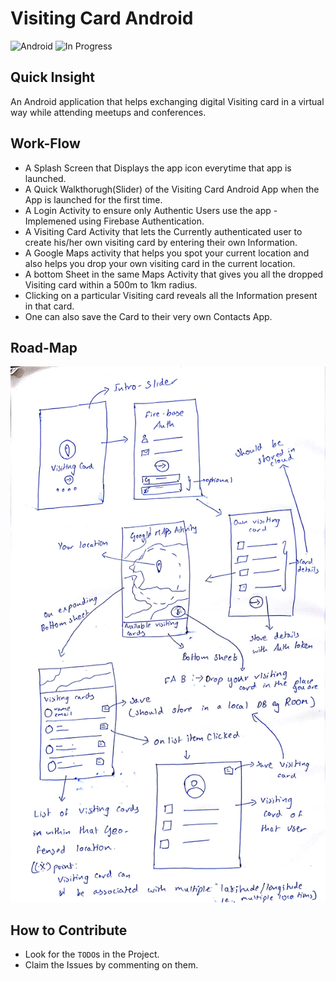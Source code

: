 # Visiting Card Android

![Android](https://img.shields.io/badge/Android-Jetpack-green.svg?longCache=true&style=flat-square)   ![In Progress](https://img.shields.io/badge/In--progress-true-green.svg?longCache=true&style=flat-square) <br />

## Quick Insight
An Android application that helps exchanging digital Visiting card in a virtual way while attending meetups and conferences.<br>

## Work-Flow
- A Splash Screen that Displays the app icon everytime that app is launched.<br>
- A Quick Walkthorugh(Slider) of the Visiting Card Android App when the App is launched for the first time.<br>
- A Login Activity to ensure only Authentic Users use the app - Implemened using Firebase Authentication.<br>
- A Visiting Card Activity that lets the Currently authenticated user to create his/her own visiting card by entering their own Information.<br>
- A Google Maps activity that helps you spot your current location and also helps you drop your own visiting card in the current location.<br>
- A bottom Sheet in the same Maps Activity that gives you all the dropped Visiting card within a 500m to 1km radius.<br>
- Clicking on a particular Visiting card reveals all the Information present in that card.
- One can also save the Card to their very own Contacts App.<br>

## Road-Map
<p align="center">
    <img src="Images/Visiting_Card_Map.jpg">
</p>

## How to Contribute
- Look for the `TODO`s in the Project.<br>
- Claim the Issues by commenting on them.

